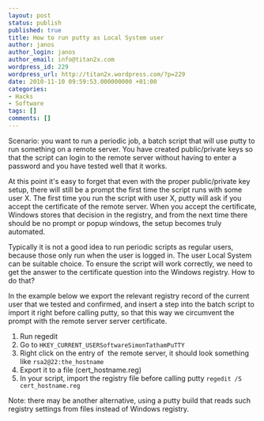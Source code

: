 ```yaml
---
layout: post
status: publish
published: true
title: How to run putty as Local System user
author: janos
author_login: janos
author_email: info@titan2x.com
wordpress_id: 229
wordpress_url: http://titan2x.wordpress.com/?p=229
date: 2010-11-10 09:59:53.000000000 +01:00
categories:
- Hacks
- Software
tags: []
comments: []
---
```

<div>
<div id="code1637046788_1">

Scenario: you want to run a periodic job, a batch script that will use putty to run something on a remote server. You have created public/private keys so that the script can login to the remote server without having to enter a password and you have tested well that it works.

At this point it's easy to forget that even with the proper public/private key setup, there will still be a prompt the first time the script runs with some user X. The first time you run the script with user X, putty will ask if you accept the certificate of the remote server. When you accept the certificate, Windows stores that decision in the registry, and from the next time there should be no prompt or popup windows, the setup becomes truly automated.

Typically it is not a good idea to run periodic scripts as regular users, because those only run when the user is logged in. The user Local System can be suitable choice. To ensure the script will work correctly, we need to get the answer to the certificate question into the Windows registry. How to do that?

In the example below we export the relevant registry record of the current user that we tested and confirmed, and insert a step into the batch script to import it right before calling putty, so that this way we circumvent the prompt with the remote server server certificate.
<ol>
	<li>Run regedit</li>
	<li>Go to <code>HKEY_CURRENT_USERSoftwareSimonTathamPuTTY</code></li>
	<li>Right click on the entry of  the remote server, it should look something like <code>rsa2@22:the_hostname</code></li>
	<li>Export it to a file (cert_hostname.reg)</li>
	<li>In your script, import the registry file before calling putty <code>regedit /S cert_hostname.reg</code></li>
</ol>
<div>

Note: there may be another alternative, using a putty build that reads such registry settings from files instead of Windows registry.

</div>
</div>
</div>

